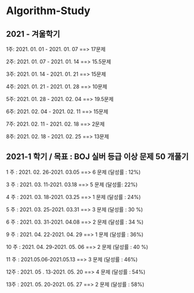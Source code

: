 
# Algorithm-Study

## 2021 - 겨울학기
1주: 2021. 01. 01 - 2021. 01. 07 ==> 17문제

2주: 2021. 01. 07 - 2021. 01. 14 ==> 15.5문제

3주: 2021. 01. 14 - 2021. 01. 21 ==> 15문제

4주: 2021. 01. 21 - 2021. 01. 28 ==> 10문제

5주: 2021. 01. 28 - 2021. 02. 04 ==> 19.5문제

6주: 2021. 02. 04 - 2021. 02. 11 ==> 15문제

7주: 2021. 02. 11 - 2021. 02. 18 ==> 2문제

8주: 2021. 02. 18 - 2021. 02. 25 ==> 13문제

## 2021-1 학기 / 목표 : BOJ 실버 등급 이상 문제 50 개풀기 

1 주 : 2021. 02. 26-2021. 03.05 ==> 6 문제 (달성률 : 12%)

3 주 : 2021. 03. 11-2021. 03.18 ==> 5 문제 (달성률: 22%)

4 주 : 2021. 03. 18-2021. 03.25 ==> 1 문제 (달성률 : 24%)

5 주 : 2021. 03. 25-2021. 03.31 ==> 3 문제 (달성률 : 30 %)

6 주 : 2021. 03. 31-2021. 04.08 ==> 2 문제 (달성률 : 34 %)

9 주 : 2021. 04. 22-2021. 04. 29 ==> 1 문제 (달성률 : 36%)

10 주 : 2021. 04. 29-2021. 05. 06 ==> 2 문제 (달성률 : 40 %)

11 주 : 2021.05.06-2021.05.13 ==> 3 문제 (달성률 : 46%)

12주 : 2021. 05 . 13-2021. 05. 20 ==>  4 문제 (달성률 : 54%)

13주 : 2021. 05. 20-2021. 05. 27 ==> 2 문제 (달성률 : 58%)

